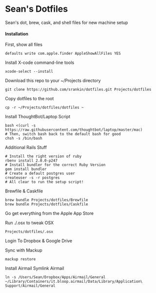 # Sean's Dotfiles

Sean's dot, brew, cask, and shell files for new machine setup

#### Installation

First, show all files
```
defaults write com.apple.finder AppleShowAllFiles YES
```

Install X-code command-line tools
```
xcode-select --install
```

Download this repo to your ~/Projects directory

```
git clone https://github.com/srankin/dotfiles.git Projects/dotfiles
```

Copy dotfiles to the root
```
cp -r ~/Projects/dotfiles/dotfiles ~
```

Install ThoughtBot/Laptop Script
```
bash <(curl -s https://raw.githubusercontent.com/thoughtbot/laptop/master/mac)
# Then, switch bash back to the default bash for good
chsh -s /bin/bash
```

Additional Rails Stuff
```
# Install the right version of ruby
rbenv install 2.0.0-p247
# Install bundler for the correct Ruby Version
gem install bundler
# Create a default postgres user
createuser -s -r postgres
# All clear to run the setup script!
```

Brewfile & Caskfile
```
brew bundle Projects/dotfiles/Brewfile
brew bundle Projects/dotfiles/Caskfile
```

Go get everything from the Apple App Store

Run ./.osx to tweak OSX
```
Projects/dotfiles/.osx
```

Login To Dropbox & Google Drive

Sync with Mackup
```
mackup restore
```
Install Airmail
Symlink Airmail
```
ln -s /Users/Sean/Dropbox/Apps/Airmail/General ~/Library/Containers/it.bloop.airmail/Data/Library/Application\ Support/Airmail/General
```
